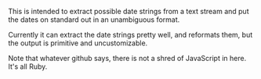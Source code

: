 This is intended to extract possible date strings from a text stream 
and put the dates on standard out in an unambiguous format.

Currently it can extract the date strings pretty well,
and reformats them,
but the output is primitive and uncustomizable.

Note that whatever github says, 
there is not a shred of JavaScript in here.
It's all Ruby.
